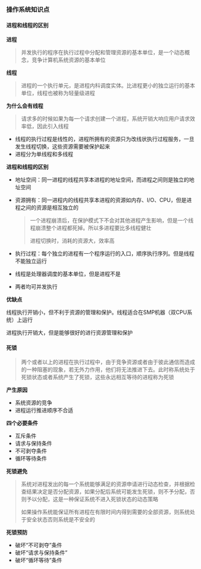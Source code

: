 ### 操作系统知识点

#### 进程和线程的区别

**进程**

> 并发执行的程序在执行过程中分配和管理资源的基本单位，是一个动态概念，竞争计算机系统资源的基本单位

**线程**

> 进程的一个执行单元，是进程内科调度实体。比进程更小的独立运行的基本单位，线程也被称为轻量级进程

**为什么会有线程**

> 请求多的时候如果为每一个请求创建一个进程，系统开销大响应用户请求效率低，因此引入线程

- 线程的执行过程是线性的，进程所拥有的资源只为改线状执行过程服务，一旦发生线程切换，这些资源需要被保护起来
- 进程分为单线程和多线程

**进程和线程的区别**

- 地址空间：同一进程的线程共享本进程的地址空间，而进程之间则是独立的地址空间

- 资源拥有：同一进程内的线程共享本进程的资源如内存、I/O、CPU，但是进程之间的资源是相互独立的

  > 一个进程崩溃后，在保护模式下不会对其他进程产生影响，但是一个线程崩溃整个进程都死掉。所以多进程要比多线程健壮
  >
  > 进程切换时，消耗的资源大，效率高

- 执行过程：每个独立的进程有一个程序运行的入口，顺序执行序列。但是线程不能独立运行

- 线程是处理器调度的基本单位，但是进程不是

- 两者均可并发执行

**优缺点**

线程执行开销小，但不利于资源的管理和保护。线程适合在SMP机器（双CPU系统）上运行

进程执行开销大，但是能够很好的进行资源管理和保护

#### 死锁

> 两个或者以上的进程在执行过程中，由于竞争资源或者由于彼此通信而造成的一种阻塞的现象，若无外力作用，他们将无法推进下去。此时称系统处于死锁状态或者系统产生了死锁，这些永远相互等待的进程称为死锁

**产生原因**

- 系统资源的竞争
- 进程运行推进顺序不合适

**四个必要条件**

- 互斥条件
- 请求与保持条件
- 不可剥夺条件
- 循环等待条件

**死锁避免**

> 系统对进程发出的每一个系统能够满足的资源申请进行动态检查，并根据检查结果决定是否分配资源，如果分配后系统可能发生死锁，则不予分配，否则予以分配，这是一种保证系统不进入死锁状态的动态策略
>
> 如果操作系统能保证所有进程在有限时间内得到需要的全部资源，则系统处于安全状态否则系统是不安全的

**死锁预防**

- 破坏“不可剥夺”条件
- 破坏“请求与保持条件”
- 破坏“循环等待”条件

